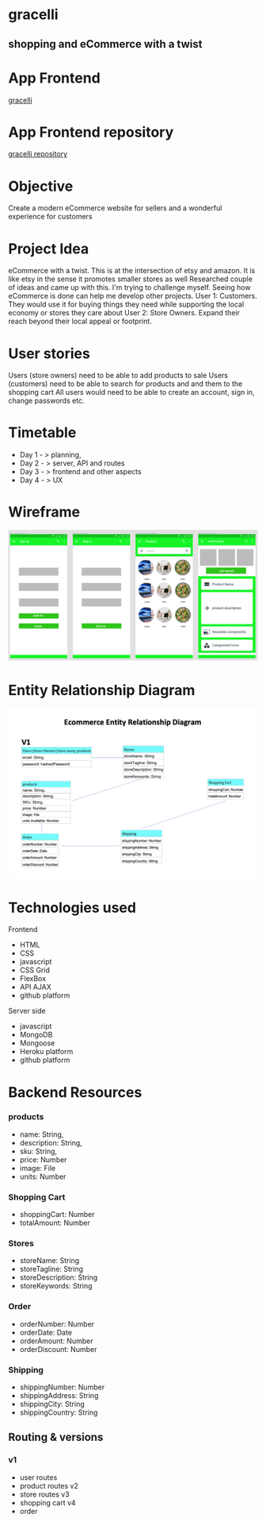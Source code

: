# gracelli 

## shopping and eCommerce with a twist

# App Frontend
[gracelli](https://mindmarine.github.io/gracelli/)

# App Frontend repository
[gracelli repository](https://github.com/mindmarine/gracelli)

# Objective
Create a modern eCommerce website for sellers and a wonderful experience for customers

# Project Idea

eCommerce with a twist. This is at the intersection of etsy and amazon. It is like etsy in the sense it promotes smaller stores as well
Researched couple of ideas and came up with this. I'm trying to challenge myself.
Seeing how eCommerce is done can help me develop other projects.
User 1: Customers. They would use it for buying things they need while supporting the local economy or stores they care about
User 2: Store Owners. Expand their reach beyond their local appeal or footprint.

# User stories

Users (store owners) need to be able to add products to sale
Users (customers) need to be able to search for products and and them to the shopping cart
All users would need to be able to create an account, sign in, change passwords etc.


# Timetable

- Day 1 - > planning, 
- Day 2 - > server, API and routes
- Day 3 - > frontend and other aspects
- Day 4 - > UX


# Wireframe
![gracelli wireframe](public/gracelli_wireframe.png "gracelli wireframe")

# Entity Relationship Diagram

![gracelli ERD](public/Eccomerce_Entity_Relationship_Diagram.png "gracelli entity relationship diagram")


# Technologies used
Frontend
- HTML
- CSS
- javascript
- CSS Grid
- FlexBox
- API AJAX
- github platform

Server side
- javascript
- MongoDB
- Mongoose
- Heroku platform
- github platform
  
# Backend Resources

### products
- name: String, 
- description: String, 
- sku: String, 
- price: Number
- image: File
- units: Number

### Shopping Cart
- shoppingCart: Number
- totalAmount: Number

### Stores
- storeName: String
- storeTagline: String
- storeDescription: String
- storeKeywords: String

### Order
- orderNumber: Number
- orderDate: Date
- orderAmount: Number
- orderDiscount: Number

### Shipping
- shippingNumber:  Number
- shippingAddress: String
- shippingCity: String
- shippingCountry: String


## Routing & versions

### v1
- user routes
- product routes
v2
- store routes
v3
- shopping cart
v4
- order
